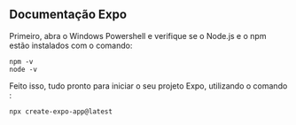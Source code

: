 ##  Documentação Expo 
Primeiro, abra o Windows Powershell e verifique se o Node.js e o npm estão instalados com o comando:

    npm -v
    node -v

Feito isso, tudo pronto para iniciar o seu projeto Expo, utilizando o comando :

    npx create-expo-app@latest

